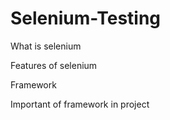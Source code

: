 # Selenium-Testing

What is selenium 

Features of selenium 

Framework 

Important of framework in project